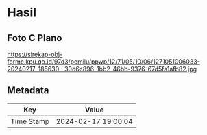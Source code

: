 # Hasil

## Foto C Plano

https://sirekap-obj-formc.kpu.go.id/97d3/pemilu/ppwp/12/71/05/10/06/1271051006033-20240217-185630--30d6c896-1bb2-46bb-9376-67d5fa1afb82.jpg


## Metadata

| Key        | Value               |
| ---------- | ------------------- |
| Time Stamp | 2024-02-17 19:00:04 |



